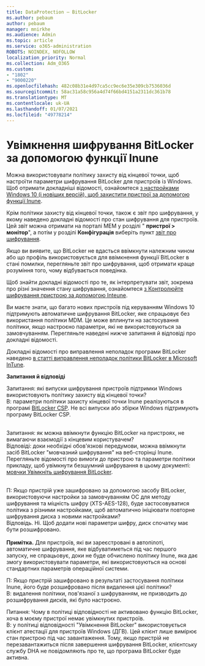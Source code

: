 ```yaml
---
title: DataProtection – BitLocker
ms.author: pebaum
author: pebaum
manager: mnirkhe
ms.audience: Admin
ms.topic: article
ms.service: o365-administration
ROBOTS: NOINDEX, NOFOLLOW
localization_priority: Normal
ms.collection: Adm_O365
ms.custom:
- "1802"
- "9000220"
ms.openlocfilehash: 482c08b31e4d97ca5cc9ec6e35e309cb7536036d
ms.sourcegitcommit: 58ac31a58c956a4d74f66bd4151a2311dc361b78
ms.translationtype: MT
ms.contentlocale: uk-UA
ms.lasthandoff: 01/07/2021
ms.locfileid: "49778214"
---
```

# <a name="enabling-bitlocker-encryption-with-intune"></a>Увімкнення шифрування BitLocker за допомогою функції Inune

Можна використовувати політику захисту від кінцевої точки, щоб настроїти параметри шифрування BitLocker для пристроїв із Windows. Щоб отримати докладніші відомості, ознайомтеся [з настройками Windows 10 (і новіших версій), щоб захистити пристрої за допомогою функції Inune](https://docs.microsoft.com/intune/endpoint-protection-windows-10#windows-encryption).

Крім політики захисту від кінцевої точки, також є звіт про шифрування, у якому наведено докладні відомості про стан шифрування для пристроїв. Цей звіт можна отримати на порталі MEM у розділі " **пристрої > монітор**", а потім у розділі **Конфігурація** виберіть пункт [звіт про шифрування](https://endpoint.microsoft.com/#blade/Microsoft_Intune_DeviceSettings/DevicesMonitorMenu/encryptionReport).

Якщо ви виявите, що BitLocker не вдасться ввімкнути належним чином або що профіль використовується для ввімкнення функції BitLocker в стані помилки, перегляньте звіт про шифрування, щоб отримати краще розуміння того, чому відбувається поведінка.

Щоб знайти докладні відомості про те, як інтерпретувати звіт, зокрема про різні значення стану шифрування, ознайомтеся [з Контролюйте шифрування пристрою за допомогою Inteune](https://docs.microsoft.com/mem/intune/protect/encryption-monitor).

Ви маєте знати, що багато нових пристроїв під керуванням Windows 10 підтримують автоматичне шифрування BitLocker, яке спрацьовує без використання політики MDM. Це може вплинути на застосування політики, якщо настроєно параметри, які не використовуються за замовчуванням. Перегляньте наведені нижче запитання й відповіді про докладні відомості.

Докладні відомості про виправлення неполадок програми BitLocker наведено [в статті виправлення неполадок політики BitLocker в Microsoft InTune](https://docs.microsoft.com/intune/protect/troubleshoot-bitlocker-policies).
 
 
**Запитання й відповіді**

Запитання: які випуски шифрування пристроїв підтримки Windows використовують політику захисту від кінцевої точки?<br>
В: параметри політики захисту кінцевої точки Inune реалізуються в програмі [BitLocker CSP](https://docs.microsoft.com/windows/client-management/mdm/bitlocker-csp). Не всі випуски або збірки Windows підтримують програму BitLocker CSP. <br><br>

Запитання: як можна ввімкнути функцію BitLocker на пристроях, не вимагаючи взаємодії з кінцевим користувачем?<br>
Відповіді: доки необхідні обов'язкові передумови, можна ввімкнути засіб BitLocker "мовчазний шифрування" на веб-сторінці Inune. Перегляньте відомості про вимоги до пристрою та параметри політики прикладу, щоб увімкнути безшумний шифрування в цьому документі: [мовчки Увімкніть шифрування BitLocker](https://docs.microsoft.com/mem/intune/protect/encrypt-devices#silently-enable-bitlocker-on-devices). <br><br>

П: Якщо пристрій уже зашифровано за допомогою засобу BitLocker, використовуючи настройки за замовчуванням ОС для методу шифрування та міцність шифру (XTS-AES-128), буде застосовуватися політика з різними настройками, щоб автоматично ініціювати повторне шифрування диска з новими настройками?<br>
Відповідь. Ні. Щоб додати нові параметри шифру, диск спочатку має бути розшифровано.<br><br>
**Примітка.** Для пристроїв, які ви зареєстровані в автопілоті, автоматичне шифрування, яке відбуватиметься під час першого запуску, не спрацьовує, доки не буде обчислено політику Inune, яка дає змогу використовувати параметри, які використовуються на основі стандартних параметрів операційної системи.
 
П: Якщо пристрій зашифровано в результаті застосування політики Inune, його буде розшифровано після видалення цієї політики?<br>
В: видалення політики, пов'язаної з шифруванням, не призводить до розшифрування дисків, які було настроєно.
 
Питання: Чому в політиці відповідності не активовано функцію BitLocker, хоча в моєму пристрої немає увімкнутих пристроїв.<br>
В: у політиці відповідності "Увімкнення BitLocker" використовується клієнт атестації для пристроїв Windows (ДГВ). Цей клієнт лише вимірює стан пристрою під час завантаження. Тому, якщо пристрій не перезавантажиться після завершення шифрування BitLocker, клієнтську службу DHA не повідомляють про те, що програма BitLocker буде активна.
 
 